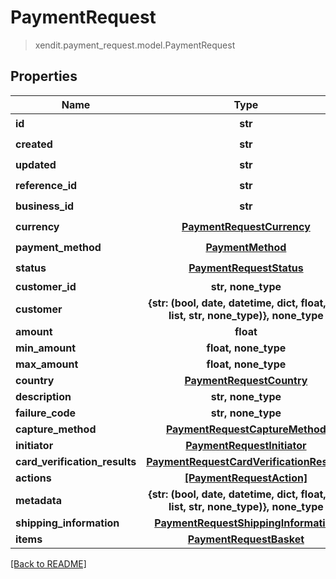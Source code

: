 # PaymentRequest
> xendit.payment_request.model.PaymentRequest


## Properties
| Name | Type | Required | Description | Examples |
|------------|:-------------:|:-------------:|-------------|:-------------:|
| **id** | **str** | ☑️ |  |  | |
| **created** | **str** | ☑️ |  |  | |
| **updated** | **str** | ☑️ |  |  | |
| **reference_id** | **str** | ☑️ |  |  | |
| **business_id** | **str** | ☑️ |  |  | |
| **currency** | [**PaymentRequestCurrency**](PaymentRequestCurrency.md) | ☑️ |  |  | |
| **payment_method** | [**PaymentMethod**](PaymentMethod.md) | ☑️ |  |  | |
| **status** | [**PaymentRequestStatus**](PaymentRequestStatus.md) | ☑️ |  |  | |
| **customer_id** | **str, none_type** | |   |  |
| **customer** | **{str: (bool, date, datetime, dict, float, int, list, str, none_type)}, none_type** | |   |  |
| **amount** | **float** | |   |  |
| **min_amount** | **float, none_type** | |   |  |
| **max_amount** | **float, none_type** | |   |  |
| **country** | [**PaymentRequestCountry**](PaymentRequestCountry.md) | |   |  |
| **description** | **str, none_type** | |   |  |
| **failure_code** | **str, none_type** | |   |  |
| **capture_method** | [**PaymentRequestCaptureMethod**](PaymentRequestCaptureMethod.md) | |   |  |
| **initiator** | [**PaymentRequestInitiator**](PaymentRequestInitiator.md) | |   |  |
| **card_verification_results** | [**PaymentRequestCardVerificationResults**](PaymentRequestCardVerificationResults.md) | |   |  |
| **actions** | [**[PaymentRequestAction]**](PaymentRequestAction.md) | |   |  |
| **metadata** | **{str: (bool, date, datetime, dict, float, int, list, str, none_type)}, none_type** | |   |  |
| **shipping_information** | [**PaymentRequestShippingInformation**](PaymentRequestShippingInformation.md) | |   |  |
| **items** | [**PaymentRequestBasket**](PaymentRequestBasket.md) | |   |  |


[[Back to README]](../../README.md)


